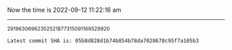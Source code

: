 Now the time is 2022-09-12 11:22:16 am

---

<small>29196306962352521877315091169529920</small>

```txt
Latest commit SHA is: 05b8d828d1b74b854b78da7028678c95f7a105b3
```
